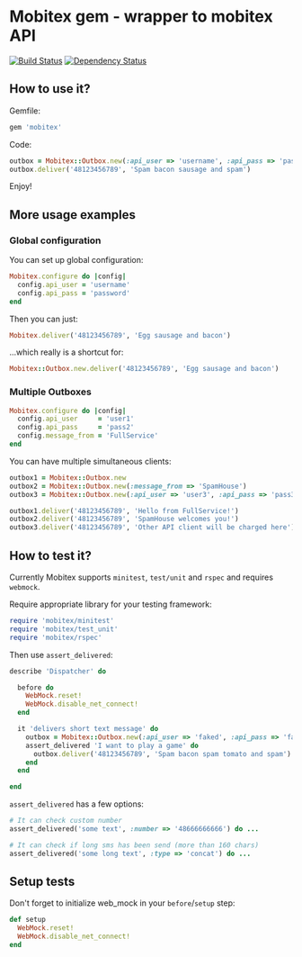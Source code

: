 Mobitex gem - wrapper to mobitex API
====================================

[![Build Status](https://secure.travis-ci.org/tjeden/smscenter.png)][travis]
[![Dependency Status](https://gemnasium.com/tjeden/smscenter.png?travis)][gemnasium]

[travis]: http://travis-ci.org/tjeden/smscenter
[gemnasium]: https://gemnasium.com/tjeden/smscenter


How to use it?
--------------

Gemfile:

``` ruby
gem 'mobitex'
``` 
    
Code:

``` ruby
outbox = Mobitex::Outbox.new(:api_user => 'username', :api_pass => 'password')
outbox.deliver('48123456789', 'Spam bacon sausage and spam')
```

Enjoy!

More usage examples
-------------------

### Global configuration

You can set up global configuration:

``` ruby
Mobitex.configure do |config|
  config.api_user = 'username'
  config.api_pass = 'password'
end
```

Then you can just:

``` ruby
Mobitex.deliver('48123456789', 'Egg sausage and bacon')
```

...which really is a shortcut for:

``` ruby
Mobitex::Outbox.new.deliver('48123456789', 'Egg sausage and bacon')
```

### Multiple Outboxes

``` ruby
Mobitex.configure do |config|
  config.api_user     = 'user1'
  config.api_pass     = 'pass2'
  config.message_from = 'FullService'
end
```

You can have multiple simultaneous clients:

``` ruby
outbox1 = Mobitex::Outbox.new                                             # Credentials and delivery options taken from global config
outbox2 = Mobitex::Outbox.new(:message_from => 'SpamHouse')               # Custom "message_from" option, credentials from global config
outbox3 = Mobitex::Outbox.new(:api_user => 'user3', :api_pass => 'pass3') # Custom credentials, "message_from" option from global config

outbox1.deliver('48123456789', 'Hello from FullService!')
outbox2.deliver('48123456789', 'SpamHouse welcomes you!')
outbox3.deliver('48123456789', 'Other API client will be charged here')
```

How to test it?
---------------

Currently Mobitex supports `minitest`, `test/unit` and `rspec` and requires `webmock`.

Require appropriate library for your testing framework:

``` ruby
require 'mobitex/minitest'
require 'mobitex/test_unit'
require 'mobitex/rspec'
```

Then use `assert_delivered`:

``` ruby
describe 'Dispatcher' do

  before do
    WebMock.reset!
    WebMock.disable_net_connect!
  end

  it 'delivers short text message' do
    outbox = Mobitex::Outbox.new(:api_user => 'faked', :api_pass => 'faked')
    assert_delivered 'I want to play a game' do
      outbox.deliver('48123456789', 'Spam bacon spam tomato and spam')
    end
  end

end
```

`assert_delivered` has a few options:

``` ruby
# It can check custom number
assert_delivered('some text', :number => '48666666666') do ...

# It can check if long sms has been send (more than 160 chars)
assert_delivered('some long text', :type => 'concat') do ...
```

Setup tests
-----------

Don't forget to initialize web\_mock in your `before`/`setup` step:

``` ruby
def setup
  WebMock.reset!
  WebMock.disable_net_connect!
end
```

